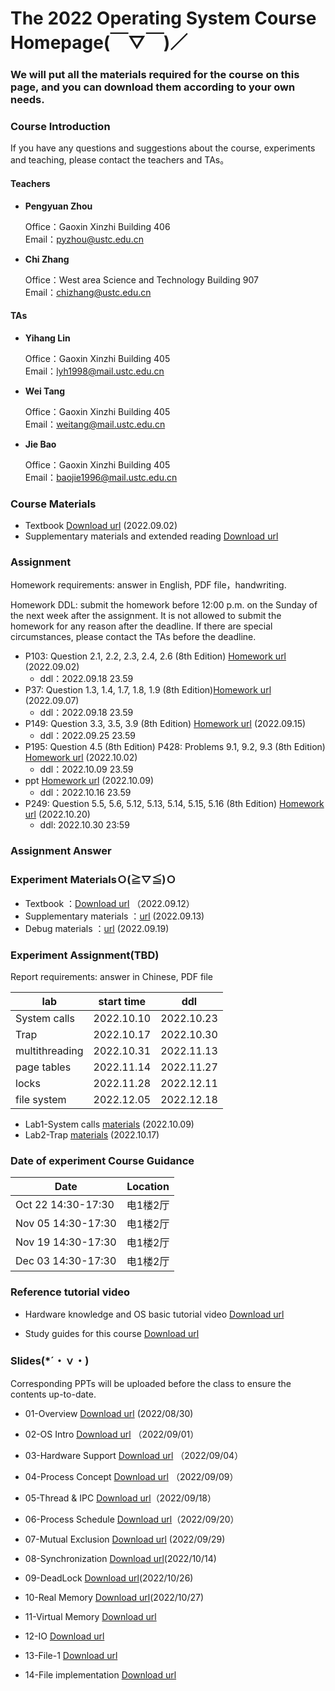 #      The 2022 Operating System Course Homepage(￣▽￣)／
###    We will put all the materials required for the course on this page, and you can download them according to your own needs.

### Course Introduction

If you have any questions and suggestions about the course, experiments and teaching, please contact the teachers and TAs。

#### Teachers
- **Pengyuan Zhou** 
   
  Office：Gaoxin Xinzhi Building 406  
  Email：pyzhou@ustc.edu.cn

- **Chi Zhang**  
  
  Office：West area Science and Technology Building 907   
  Email：chizhang@ustc.edu.cn

#### TAs
- **Yihang Lin**  
  
  Office：Gaoxin Xinzhi Building 405  
  Email：lyh1998@mail.ustc.edu.cn 

- **Wei Tang**  
  
  Office：Gaoxin Xinzhi Building 405  
  Email：weitang@mail.ustc.edu.cn
  
- **Jie Bao**  
  
  Office：Gaoxin Xinzhi Building 405  
  Email：baojie1996@mail.ustc.edu.cn



### Course Materials


* Textbook  [Download url](https://rec.ustc.edu.cn/share/762b4f90-2a9d-11ed-930b-671135a6ff84)  (2022.09.02)
* Supplementary materials and extended reading  [Download url](https://rec.ustc.edu.cn/share/2520d480-2753-11ed-a521-2f5fcd9031e9) 

### Assignment
Homework requirements: answer in English, PDF file，handwriting.

Homework DDL: submit the homework before 12:00 p.m. on the Sunday of the next week after the assignment. It is not allowed to submit the homework for any reason after the deadline. If there are special circumstances, please contact the TAs before the deadline.

- P103: Question 2.1, 2.2, 2.3, 2.4, 2.6 (8th Edition) [Homework url](https://lyh02.top/Operating-System-2022/homework/1/) (2022.09.02)
  - ddl：2022.09.18 23.59 
- P37: Question 1.3, 1.4, 1.7, 1.8, 1.9 (8th Edition)[Homework url](https://lyh02.top/Operating-System-2022/homework/2/) (2022.09.07) 
  - ddl：2022.09.18 23.59 
- P149: Question 3.3, 3.5, 3.9 (8th Edition) [Homework url](https://lyh02.top/Operating-System-2022/homework/3/) (2022.09.15) 
  - ddl：2022.09.25 23.59 
- P195: Question 4.5 (8th Edition)   P428: Problems 9.1, 9.2, 9.3 (8th Edition) [Homework url](https://lyh02.top/Operating-System-2022/homework/4/) (2022.10.02) 
  - ddl：2022.10.09 23.59 
- ppt [Homework url](https://lyh02.top/Operating-System-2022/homework/5/) (2022.10.09) 
  - ddl：2022.10.16 23.59 
- P249: Question 5.5, 5.6, 5.12, 5.13, 5.14, 5.15, 5.16 (8th Edition) [Homework url](https://lyh02.top/Operating-System-2022/homework/6/) (2022.10.20)
	- ddl: 2022.10.30 23:59


### Assignment Answer


### Experiment MaterialsＯ(≧▽≦)Ｏ 
* Textbook ：[Download url](https://pan.baidu.com/s/1XV7qRyYJCEDuwbWd_HDj8A)  （2022.09.12）
* Supplementary materials ：[url](https://lyh02.top/Operating-System-2022/lab/0/) (2022.09.13) 
* Debug materials ：[url](https://lyh02.top/Operating-System-2022/lab/debug/) (2022.09.19) 




### Experiment Assignment(TBD)

Report requirements: answer in Chinese, PDF file

| lab            | start time | ddl        |
| -------------- | ---------- | ---------- |
| System calls    | 2022.10.10 | 2022.10.23 |
| Trap           | 2022.10.17 | 2022.10.30 |
| multithreading | 2022.10.31 | 2022.11.13 |
| page tables    | 2022.11.14 | 2022.11.27 |
| locks          | 2022.11.28 | 2022.12.11 |
| file system    | 2022.12.05 | 2022.12.18 |

- Lab1-System calls [materials](https://lyh02.top/Operating-System-2022/lab/Lab1/) (2022.10.09)
- Lab2-Trap   [materials](https://lyh02.top/Operating-System-2022/lab/Lab2/) (2022.10.17)

### Date of experiment Course Guidance 

| Date      | Location |
| ----------- | ----------- |
| Oct 22 14:30-17:30      | 电1楼2厅       |
| Nov 05 14:30-17:30   | 电1楼2厅        |
| Nov 19 14:30-17:30   | 电1楼2厅        |
| Dec 03 14:30-17:30   | 电1楼2厅        |

### Reference tutorial video

- Hardware knowledge and OS basic tutorial video [Download url](https://rec.ustc.edu.cn/share/6d8b28d0-2753-11ed-ad15-3b3a2798a624)

- Study guides for this course [Download url](https://rec.ustc.edu.cn/share/b70c6af0-2753-11ed-b01d-7bea9482e54e)

### Slides(*´・ｖ・)

Corresponding PPTs will be uploaded before the class to ensure the contents up-to-date.

- 01-Overview [Download url](https://pan.baidu.com/s/1LOrqqqiIyfI15ThURy7eUg) (2022/08/30)

- 02-OS Intro [Download url](https://pan.baidu.com/s/1bTZR1PIW1M6x5X8qenNFVg) （2022/09/01）

- 03-Hardware Support [Download url](https://pan.baidu.com/s/1Ye7q2JnOmkXf37QKup96rQ) （2022/09/04）

- 04-Process Concept [Download url](https://pan.baidu.com/s/1g8O84eZssJ41TeOg5u_t1w) （2022/09/09）

- 05-Thread & IPC [Download url](https://pan.baidu.com/s/1fW66Ga-42kzO4Z0O0VanZw)（2022/09/18）

- 06-Process Schedule [Download url](https://pan.baidu.com/s/1INdbChzqmarH1Y2ZFsG6Gg)（2022/09/20）

- 07-Mutual Exclusion [Download url](https://pan.baidu.com/s/1eR-3cKJjgRGrmLw1w0jKwA) (2022/09/29)

- 08-Synchronization [Download url](https://pan.baidu.com/s/1H5BoGRR89HjTCLXW99Opow)(2022/10/14)

- 09-DeadLock [Download url](https://pan.baidu.com/s/14oaQGffAVlbUzdLJvuC-iw)(2022/10/26)

- 10-Real Memory [Download url](https://pan.baidu.com/s/1uavwkgd6agdPUnRl8vILTw)(2022/10/27)

- 11-Virtual Memory [Download url]()

- 12-IO [Download url]()

- 13-File-1 [Download url]()

- 14-File implementation [Download url]()
